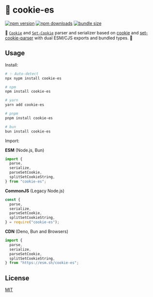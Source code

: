 
# 🍪 cookie-es

<!-- automd:badges bundlejs -->

[![npm version](https://img.shields.io/npm/v/cookie-es)](https://npmjs.com/package/cookie-es)
[![npm downloads](https://img.shields.io/npm/dm/cookie-es)](https://npmjs.com/package/cookie-es)
[![bundle size](https://img.shields.io/bundlejs/size/cookie-es)](https://bundlejs.com/?q=cookie-es)

<!-- /automd -->

🍪 [`Cookie`](https://developer.mozilla.org/en-US/docs/Web/HTTP/Headers/Cookie) and [`Set-Cookie`](https://developer.mozilla.org/en-US/docs/Web/HTTP/Headers/Set-Cookie) parser and serializer based on [cookie](https://github.com/jshttp/cookie) and [set-cookie-parser](https://github.com/nfriedly/set-cookie-parser) with dual ESM/CJS exports and bundled types. 🎁

## Usage

Install:

<!-- automd:pm-install -->

```sh
# ✨ Auto-detect
npx nypm install cookie-es

# npm
npm install cookie-es

# yarn
yarn add cookie-es

# pnpm
pnpm install cookie-es

# bun
bun install cookie-es
```

<!-- /automd-->

Import:


<!-- automd:jsimport cdn cjs src=./src/index.ts -->

**ESM** (Node.js, Bun)

```js
import {
  parse,
  serialize,
  parseSetCookie,
  splitSetCookieString,
} from "cookie-es";
```

**CommonJS** (Legacy Node.js)

```js
const {
  parse,
  serialize,
  parseSetCookie,
  splitSetCookieString,
} = require("cookie-es");
```

**CDN** (Deno, Bun and Browsers)

```js
import {
  parse,
  serialize,
  parseSetCookie,
  splitSetCookieString,
} from "https://esm.sh/cookie-es";
```

<!-- /automd -->


## License

[MIT](./LICENSE)
